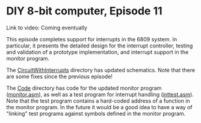 # DIY 8-bit computer, Episode 11

Link to video: Coming eventually

This episode completes support for interrupts in the 6809 system.  In particular, it presents the detailed design for the interrupt controller, testing and validation of a prototype implementation, and interrupt support in the monitor program.

The [CircuitWithInterrupts](CircuitWithInterrupts) directory has updated schematics.  Note that there are some fixes since the previous episode!

The [Code](Code) directory has code for the updated monitor program ([monitor.asm](Code/monitor.asm)), as well as a test program for interrupt handling ([inttest.asm](Code/inttest.asm)).  Note that the test program contains a hard-coded address of a function in the monitor program.  In the future it would be a good idea to have a way of "linking" test programs against symbols defined in the monitor program.
